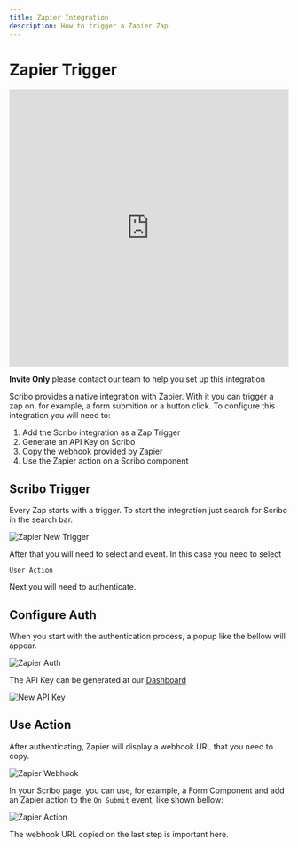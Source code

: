 ```yaml
---
title: Zapier Integration
description: How to trigger a Zapier Zap
---
```

# Zapier Trigger

<iframe width="100%" height="500" src="https://www.youtube.com/embed/6aUeSaSEpU0" title="YouTube video player" frameborder="0" allow="accelerometer; autoplay; clipboard-write; encrypted-media; gyroscope; picture-in-picture" allowfullscreen></iframe>

**Invite Only** please contact our team to help you set up this integration

Scribo provides a native integration with Zapier. With it you can trigger a zap on, for example, a form submition or a button click.
To configure this integration you will need to:
1. Add the Scribo integration as a Zap Trigger
2. Generate an API Key on Scribo
3. Copy the webhook provided by Zapier
4. Use the Zapier action on a Scribo component

## Scribo Trigger

Every Zap starts with a trigger. To start the integration just search for Scribo in the search bar.

![Zapier New Trigger](assets/zapier-new-trigger.png)

After that you will need to select and event. In this case you need to select

`User Action`

Next you will need to authenticate.

## Configure Auth

When you start with the authentication process, a popup like the bellow will appear.

![Zapier Auth](assets/zapier-auth.png)

The API Key can be generated at our [Dashboard](https://app.scribo.dev/api-keys)

![New API Key](assets/api-key.png)

## Use Action

After authenticating, Zapier will display a webhook URL that you need to copy.

![Zapier Webhook](assets/zapier-webhook.png)

In your Scribo page, you can use, for example, a Form Component and add an Zapier action to the `On Submit` event, like shown bellow:

![Zapier Action](assets/zapier-action.png)

The webhook URL copied on the last step is important here.